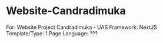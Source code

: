 # Website-Candradimuka
For: Website Project Candradimuka - UAS
Framework: NextJS
Template/Type: 1 Page
Language: ???
